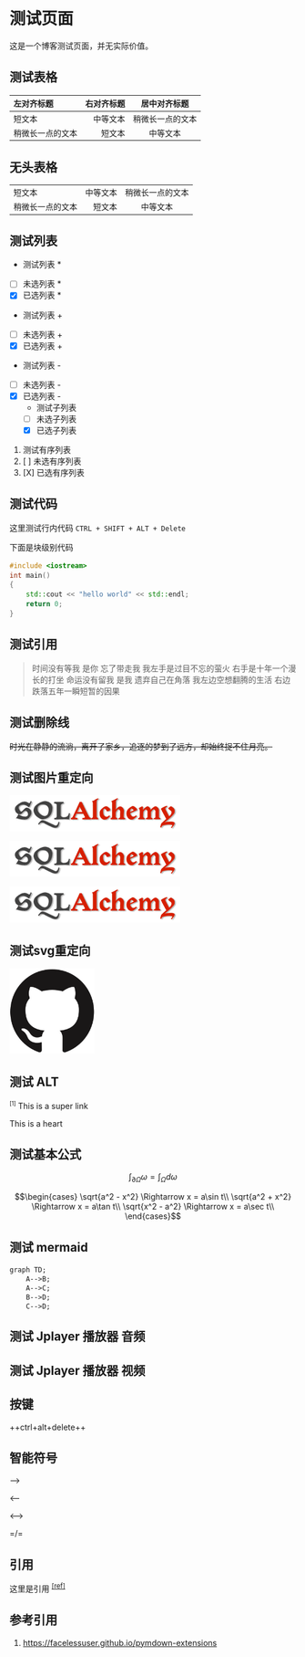 # 测试页面

[annotation]: <id> (9034ba44-2ccf-46f7-8951-3f8a32bf522c)
[annotation]: <status> (public)
[annotation]: <comments> (true)

这是一个博客测试页面，并无实际价值。

## 测试表格

| 左对齐标题 | 右对齐标题 | 居中对齐标题 |
| :------| ------: | :------: |
| 短文本 | 中等文本 | 稍微长一点的文本 |
| 稍微长一点的文本 | 短文本 | 中等文本 |


## 无头表格

|                  |          |                  |
| :--------------- | -------: | :--------------: |
| 短文本           | 中等文本 | 稍微长一点的文本 |
| 稍微长一点的文本 |   短文本 |     中等文本     |

## 测试列表

* 测试列表 *
* [ ] 未选列表 *
* [X] 已选列表 *
+ 测试列表 +
+ [ ] 未选列表 +
+ [X] 已选列表 +
- 测试列表 -
- [ ] 未选列表 -
- [X] 已选列表 -
    - 测试子列表
    - [ ] 未选子列表
    - [X] 已选子列表

1. 测试有序列表
2. [ ] 未选有序列表
3. [X] 已选有序列表

## 测试代码

这里测试行内代码 `CTRL + SHIFT + ALT + Delete`

下面是块级别代码

```c++
#include <iostream>
int main()
{
    std::cout << "hello world" << std::endl;
    return 0;
}
```

## 测试引用

> 时间没有等我 是你 忘了带走我 我左手是过目不忘的萤火 右手是十年一个漫长的打坐 命运没有留我 是我 遗弃自己在角落 我左边空想翻腾的生活 右边跌落五年一瞬短暂的因果

## 测试删除线

~~时光在静静的流淌，离开了家乡，追逐的梦到了远方，却始终捉不住月亮。~~

## 测试图片重定向

![测试无标题图片](static/test-001.png)

![图 {index}. 测试序号图片标题](static/test-001.png)

![{title}测试无序号图片标题](static/test-001.png)

## 测试svg重定向

<img src='static/test-002.svg?sanitize=true' width=150 height=150/>

## 测试 ALT

<sup class='ui pop'><small>[1]</small></sup>
<span class="ui popup">This is a super link</span>

<i class="ui pop heart circular small pink icon"></i>
<span class="ui popup">This is a heart</span>

## 测试基本公式

$$\int_{\partial\Omega} \omega = \int_\Omega d\omega$$

$$\begin{cases}
\sqrt{a^2 - x^2}  \Rightarrow x = a\sin t\\
\sqrt{a^2 + x^2}  \Rightarrow x = a\tan t\\
\sqrt{x^2 - a^2}  \Rightarrow x = a\sec t\\
\end{cases}$$

## 测试 mermaid

```mermaid
graph TD;
    A-->B;
    A-->C;
    B-->D;
    C-->D;
```

## 测试 Jplayer 播放器 音频

<div class='ui jplayer audio' data-url="https://link.hhtjim.com/kw/1027785.mp3" format='mp3' title="梁静茹 - 情歌"></div>

## 测试 Jplayer 播放器 视频

<div class='ui jplayer video' data-url="http://clips.vorwaerts-gmbh.de/big_buck_bunny.mp4" data-placeholder="https://media.w3.org/2010/05/bunny/poster.png" format='webmv'></div>

## 按键

++ctrl+alt+delete++

## 智能符号

-->

<--

<-->

=/=

## 引用

这里是引用 <sup>[[ref]](#ref)</sup>

## 参考引用

1. <a id='ref'/> <https://facelessuser.github.io/pymdown-extensions>
